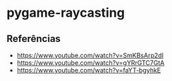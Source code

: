 # pygame-raycasting

## Referências
- https://www.youtube.com/watch?v=SmKBsArp2dI
- https://www.youtube.com/watch?v=gYRrGTC7GtA
- https://www.youtube.com/watch?v=faYT-bgyhkE
